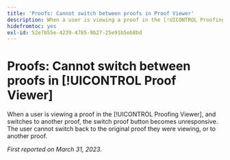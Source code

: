 ```yaml
---
title: 'Proofs: Cannot switch between proofs in Proof Viewer'
description: When a user is viewing a proof in the [!UICONTROL Proofing Viewer], and switches to another version, the version dropdown becomes disables, and the user cannot switch back to the original version they were viewing, or to another version of the proof.
hidefromtoc: yes
exl-id: 52e7b55e-4239-4785-9b27-25e91b5eb8bd
---
```

# Proofs: Cannot switch between proofs in [!UICONTROL Proof Viewer]

When a user is viewing a proof in the [!UICONTROL Proofing Viewer], and switches to another proof, the switch proof button becomes unresponsive. The user cannot switch back to the original proof they were viewing, or to another proof.

_First reported on March 31, 2023._

